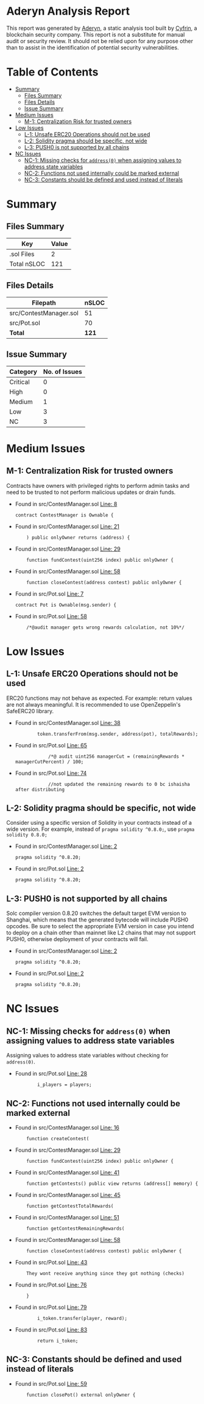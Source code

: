 # Aderyn Analysis Report

This report was generated by [Aderyn](https://github.com/Cyfrin/aderyn), a static analysis tool built by [Cyfrin](https://cyfrin.io), a blockchain security company. This report is not a substitute for manual audit or security review. It should not be relied upon for any purpose other than to assist in the identification of potential security vulnerabilities.
# Table of Contents

- [Summary](#summary)
  - [Files Summary](#files-summary)
  - [Files Details](#files-details)
  - [Issue Summary](#issue-summary)
- [Medium Issues](#medium-issues)
  - [M-1: Centralization Risk for trusted owners](#m-1-centralization-risk-for-trusted-owners)
- [Low Issues](#low-issues)
  - [L-1: Unsafe ERC20 Operations should not be used](#l-1-unsafe-erc20-operations-should-not-be-used)
  - [L-2: Solidity pragma should be specific, not wide](#l-2-solidity-pragma-should-be-specific-not-wide)
  - [L-3: PUSH0 is not supported by all chains](#l-3-push0-is-not-supported-by-all-chains)
- [NC Issues](#nc-issues)
  - [NC-1: Missing checks for `address(0)` when assigning values to address state variables](#nc-1-missing-checks-for-address0-when-assigning-values-to-address-state-variables)
  - [NC-2: Functions not used internally could be marked external](#nc-2-functions-not-used-internally-could-be-marked-external)
  - [NC-3: Constants should be defined and used instead of literals](#nc-3-constants-should-be-defined-and-used-instead-of-literals)


# Summary

## Files Summary

| Key | Value |
| --- | --- |
| .sol Files | 2 |
| Total nSLOC | 121 |


## Files Details

| Filepath | nSLOC |
| --- | --- |
| src/ContestManager.sol | 51 |
| src/Pot.sol | 70 |
| **Total** | **121** |


## Issue Summary

| Category | No. of Issues |
| --- | --- |
| Critical | 0 |
| High | 0 |
| Medium | 1 |
| Low | 3 |
| NC | 3 |


# Medium Issues

## M-1: Centralization Risk for trusted owners

Contracts have owners with privileged rights to perform admin tasks and need to be trusted to not perform malicious updates or drain funds.

- Found in src/ContestManager.sol [Line: 8](src/ContestManager.sol#L8)

	```solidity
	contract ContestManager is Ownable {
	```

- Found in src/ContestManager.sol [Line: 21](src/ContestManager.sol#L21)

	```solidity
	    ) public onlyOwner returns (address) {
	```

- Found in src/ContestManager.sol [Line: 29](src/ContestManager.sol#L29)

	```solidity
	    function fundContest(uint256 index) public onlyOwner {
	```

- Found in src/ContestManager.sol [Line: 58](src/ContestManager.sol#L58)

	```solidity
	    function closeContest(address contest) public onlyOwner {
	```

- Found in src/Pot.sol [Line: 7](src/Pot.sol#L7)

	```solidity
	contract Pot is Ownable(msg.sender) {
	```

- Found in src/Pot.sol [Line: 58](src/Pot.sol#L58)

	```solidity
	    /*@audit manager gets wrong rewards calculation, not 10%*/
	```



# Low Issues

## L-1: Unsafe ERC20 Operations should not be used

ERC20 functions may not behave as expected. For example: return values are not always meaningful. It is recommended to use OpenZeppelin's SafeERC20 library.

- Found in src/ContestManager.sol [Line: 38](src/ContestManager.sol#L38)

	```solidity
	        token.transferFrom(msg.sender, address(pot), totalRewards);
	```

- Found in src/Pot.sol [Line: 65](src/Pot.sol#L65)

	```solidity
	            /*@ audit uint256 managerCut = (remainingRewards * managerCutPercent) / 100;
	```

- Found in src/Pot.sol [Line: 74](src/Pot.sol#L74)

	```solidity
	            //not updated the remaining rewards to 0 bc ishaisha after distributing
	```



## L-2: Solidity pragma should be specific, not wide

Consider using a specific version of Solidity in your contracts instead of a wide version. For example, instead of `pragma solidity ^0.8.0;`, use `pragma solidity 0.8.0;`

- Found in src/ContestManager.sol [Line: 2](src/ContestManager.sol#L2)

	```solidity
	pragma solidity ^0.8.20;
	```

- Found in src/Pot.sol [Line: 2](src/Pot.sol#L2)

	```solidity
	pragma solidity ^0.8.20;
	```



## L-3: PUSH0 is not supported by all chains

Solc compiler version 0.8.20 switches the default target EVM version to Shanghai, which means that the generated bytecode will include PUSH0 opcodes. Be sure to select the appropriate EVM version in case you intend to deploy on a chain other than mainnet like L2 chains that may not support PUSH0, otherwise deployment of your contracts will fail.

- Found in src/ContestManager.sol [Line: 2](src/ContestManager.sol#L2)

	```solidity
	pragma solidity ^0.8.20;
	```

- Found in src/Pot.sol [Line: 2](src/Pot.sol#L2)

	```solidity
	pragma solidity ^0.8.20;
	```



# NC Issues

## NC-1: Missing checks for `address(0)` when assigning values to address state variables

Assigning values to address state variables without checking for `address(0)`.

- Found in src/Pot.sol [Line: 28](src/Pot.sol#L28)

	```solidity
	        i_players = players;
	```



## NC-2: Functions not used internally could be marked external



- Found in src/ContestManager.sol [Line: 16](src/ContestManager.sol#L16)

	```solidity
	    function createContest(
	```

- Found in src/ContestManager.sol [Line: 29](src/ContestManager.sol#L29)

	```solidity
	    function fundContest(uint256 index) public onlyOwner {
	```

- Found in src/ContestManager.sol [Line: 41](src/ContestManager.sol#L41)

	```solidity
	    function getContests() public view returns (address[] memory) {
	```

- Found in src/ContestManager.sol [Line: 45](src/ContestManager.sol#L45)

	```solidity
	    function getContestTotalRewards(
	```

- Found in src/ContestManager.sol [Line: 51](src/ContestManager.sol#L51)

	```solidity
	    function getContestRemainingRewards(
	```

- Found in src/ContestManager.sol [Line: 58](src/ContestManager.sol#L58)

	```solidity
	    function closeContest(address contest) public onlyOwner {
	```

- Found in src/Pot.sol [Line: 43](src/Pot.sol#L43)

	```solidity
	    They wont receive anything since they got nothing (checks)
	```

- Found in src/Pot.sol [Line: 76](src/Pot.sol#L76)

	```solidity
	    }
	```

- Found in src/Pot.sol [Line: 79](src/Pot.sol#L79)

	```solidity
	        i_token.transfer(player, reward);
	```

- Found in src/Pot.sol [Line: 83](src/Pot.sol#L83)

	```solidity
	        return i_token;
	```



## NC-3: Constants should be defined and used instead of literals



- Found in src/Pot.sol [Line: 59](src/Pot.sol#L59)

	```solidity
	    function closePot() external onlyOwner {
	```



